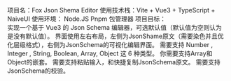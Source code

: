 项目名：Fox Json Shema Editor
使用技术栈：Vite + Vue3 + TypeScript + NaiveUI
使用环境： Node.JS Pnpm 包管理器
项目目标：  
实现一个基于 Vue3 的 Json Schema 编辑器，可选默认值（默认值为空则认为是没有默认值）。
界面使用左右布局，左侧为JsonShame原文（需要染色并且优化层级格式），右侧为JsonSchema的可视化编辑界面。
需要支持 Number , Integer , String, Boolean, Array, Object 这 6 种类型。
你需要支持Array和Object的嵌套。
需要支持粘贴输入，和快捷复制JsonSchema原文。
需要支持JsonSchema的校验。
